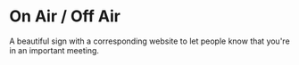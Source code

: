 # On Air / Off Air

A beautiful sign with a corresponding website to let people know that you're in an important meeting.
